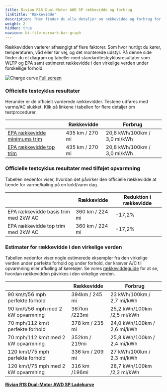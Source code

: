 ```yaml
---
title: Rivian R1S Dual-Motor AWD SP rækkevidde og forbrug
linktitle: "Rækkevidde"
description: "Her finder du alle detaljer om rækkevidde og forbrug for Rivian R1S Dual-Motor AWD SP."
weight: 2
hidden: true
navicon: bi-file-earmark-bar-graph
---
```

<!-- markdownlint-disable MD033 -->
<!-- markdownlint-disable MD010 -->

Rækkevidden varierer afhængigt af flere faktorer. Som hvor hurtigt du kører, temperaturen, våd eller tør vej, og det monterede udstyr. På denne side finder du et diagram og tabeller med standardtestcyklusresultater som WLTP og EPA samt estimeret rækkevidde i den virkelige verden under forskellige forhold.

<img class="img-fluid" alt="Charge curve" src="/images//nb-NO/models/rivian/r1/r1s_dual-motor_awd_sp/range.svg"/>
<a href="/images/nb-NO/models/rivian/r1/r1s_dual-motor_awd_sp/range.svg">Full screen</a>

### Officielle testcyklus resultater

Herunder er de officielt vurderede rækkevidder. Testene udføres med varme/AC slukket. Klik på linkene i tabellen for flere detaljer om testprocedurer.

<div class="table-responsive">
<table class="table table-striped border">
	<thead>
		<tr>
			<th>
			</th>
			<th>
				Rækkevidde
			</th>
			<th>
				Forbrug
			</th>
		</tr>
	</thead>
	<tbody>
		<tr>
			<td>
				<a href="../../../../../guides/understandingrange/epa/ ">
					EPA rækkevidde minimums trim
				</a>
			</td>
			<td>
				435 km / 270 mi
			</td>
			<td>
				20,8 kWh/100km / 3,0 mi/kWh
			</td>
		</tr>
		<tr>
			<td>
				<a href="../../../../../guides/understandingrange/epa/ ">
					EPA rækkevidde top trim
				</a>
			</td>
			<td>
				435 km / 270 mi
			</td>
			<td>
				20,8 kWh/100km / 3,0 mi/kWh
			</td>
		</tr>
	</tbody>
</table>
</div>

### Officielle testcyklus resultater med tilføjet opvarmning

Tabellen nedenfor viser, hvordan det påvirker den officielle rækkevidde at tænde for varme/køling på en kold/varm dag.

<div class="table-responsive">
<table class="table table-striped border">
	<thead>
		<tr>
			<th>
			</th>
			<th>
				Rækkevidde
			</th>
			<th>
				Reduktion i rækkevidde
			</th>
		</tr>
	</thead>
	<tbody>
		<tr>
			<td>
				EPA rækkevidde basis trim med 2kW AC
			</td>
			<td>
				360 km / 224 mi
			</td>
			<td>
				-17,2%
			</td>
		</tr>
		<tr>
			<td>
				EPA rækkevidde top trim med 2kW AC
			</td>
			<td>
				360 km / 224 mi
			</td>
			<td>
				-17,2%
			</td>
		</tr>
	</tbody>
</table>
</div>

### Estimater for rækkevidde i den virkelige verden

Tabellen nedenfor viser nogle estimerede eksempler fra den virkelige verden under perfekte forhold og under forhold, der kræver A/C til opvarmning eller afkøling af køretøjer. Se vores [rækkeviddeguide](../../../../../guides/understandingrange/) for at se, hvordan rækkevidden påvirkes i den virkelige verden.

<div class="table-responsive">
<table class="table table-striped border">
	<thead>
		<tr>
			<th>
			</th>
			<th>
				Rækkevidde
			</th>
			<th>
				Forbrug
			</th>
		</tr>
	</thead>
	<tbody>
		<tr>
			<td>
				90 km/t/56 mph perfekte forhold
			</td>
			<td>
				394km / 245 mi
			</td>
			<td>
				23 kWh/100km / 2,7 mi/kWh
			</td>
		</tr>
		<tr>
			<td>
				90 km/t/56 mph med 2 kW opvarmning
			</td>
			<td>
				367km /223mi
			</td>
			<td>
				25,2 kWh/100km /2,5 mi/kWh 
			</td>
		</tr>
		<tr>
			<td>
				70 mph/112 km/t perfekte forhold
			</td>
			<td>
				378 km / 235 mi
			</td>
			<td>
				24,0 kWh/100km / 2,6 mi/kWh
			</td>
		</tr>
		<tr>
			<td>
				70 mph/112 km/t med 2 kW opvarmning
			</td>
			<td>
				352km / 219mi
			</td>
			<td>
				25,8 kWh/100km / 2,4 mi/kWh  
			</td>
		</tr>
		<tr>
			<td>
				120 km/t/75 mph perfekte forhold
			</td>
			<td>
				336 km / 209 mi
			</td>
			<td>
				27 kWh/100km / 2,3 mi/kWh
			</td>
		</tr>
		<tr>
			<td>
				120 km/t/75 mph med 2 kW opvarmning
			</td>
			<td>
				316 km /196mi
			</td>
			<td>
				28,7 kWh/100km /2,2 mi/kWh
			</td>
		</tr>
	</tbody>
</table>
</div>
<div class="mt-3 mb-3">
<a href="../" class="text-decoration-none text-black">
<strong><i class="bi-arrow-left"></i> Rivian R1S Dual-Motor AWD SP </strong>
</a>
<a href="../chargingcurve/" class="text-decoration-none text-black float-end">
<strong>Ladekurve <i class="bi-arrow-right"></i></strong>
</a>
</div>
